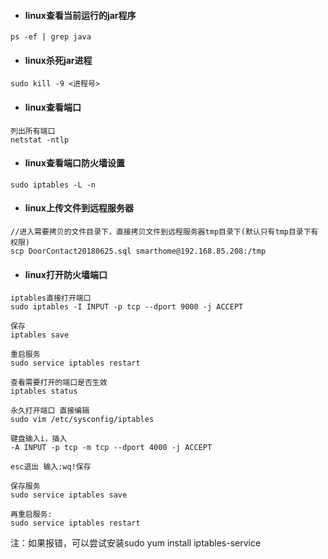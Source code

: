 * #### linux查看当前运行的jar程序

```
ps -ef | grep java
```

* #### linux杀死jar进程

```
sudo kill -9 <进程号>
```

* #### linux查看端口

```
列出所有端口
netstat -ntlp
```

* #### linux查看端口防火墙设置

```
sudo iptables -L -n
```

* #### linux上传文件到远程服务器

```
//进入需要拷贝的文件目录下，直接拷贝文件到远程服务器tmp目录下(默认只有tmp目录下有权限)
scp DoorContact20180625.sql smarthome@192.168.85.208:/tmp
```

* #### linux打开防火墙端口

```
iptables直接打开端口
sudo iptables -I INPUT -p tcp --dport 9000 -j ACCEPT

保存
iptables save

重启服务
sudo service iptables restart

查看需要打开的端口是否生效
iptables status
```

```
永久打开端口 直接编辑
sudo vim /etc/sysconfig/iptables

键盘输入i，插入
-A INPUT -p tcp -m tcp --dport 4000 -j ACCEPT

esc退出 输入:wq!保存

保存服务
sudo service iptables save

再重启服务:
sudo service iptables restart
```

注：如果报错，可以尝试安装sudo yum install iptables-service

